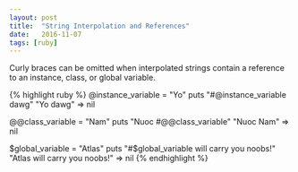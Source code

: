 ```yaml
---
layout: post
title:  "String Interpolation and References"
date:   2016-11-07
tags: [ruby]
---
```

Curly braces can be omitted when interpolated strings contain a reference to an instance, class, or global variable.

{% highlight ruby %}
@instance_variable = "Yo"
puts "#@instance_variable dawg"
"Yo dawg"
=> nil

@@class_variable = "Nam"
puts "Nuoc #@@class_variable"
"Nuoc Nam"
=> nil

$global_variable = "Atlas"
puts "#$global_variable will carry you noobs!"
"Atlas will carry you noobs!"
=> nil
{% endhighlight %}